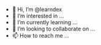 - 👋 Hi, I’m @learndex
- 👀 I’m interested in ...
- 🌱 I’m currently learning ...
- 💞️ I’m looking to collaborate on ...
- 📫 How to reach me ...

<!---
learndex/learndex is a ✨ special ✨ repository because its `README.md` (this file) appears on your GitHub profile.
You can click the Preview link to take a look at your changes.
--->
